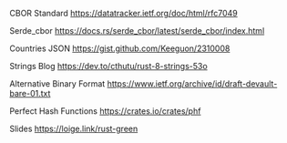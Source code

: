 CBOR Standard
https://datatracker.ietf.org/doc/html/rfc7049 

Serde_cbor
https://docs.rs/serde_cbor/latest/serde_cbor/index.html

Countries JSON
https://gist.github.com/Keeguon/2310008

Strings Blog
https://dev.to/cthutu/rust-8-strings-53o

Alternative Binary Format 
https://www.ietf.org/archive/id/draft-devault-bare-01.txt 

Perfect Hash Functions
https://crates.io/crates/phf

Slides 
https://loige.link/rust-green
